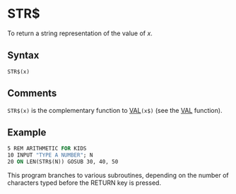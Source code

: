# STR$

To return a string representation of the value of *x*.

## Syntax

`STR$(x)`

## Comments

`STR$(x)` is the complementary function to [VAL](VAL)`(x$)` (see the [VAL](VAL) function).

## Example

```vb
5 REM ARITHMETIC FOR KIDS
10 INPUT "TYPE A NUMBER"; N
20 ON LEN(STR$(N)) GOSUB 30, 40, 50
```

This program branches to various subroutines, depending on the number of characters typed before the RETURN key is pressed.